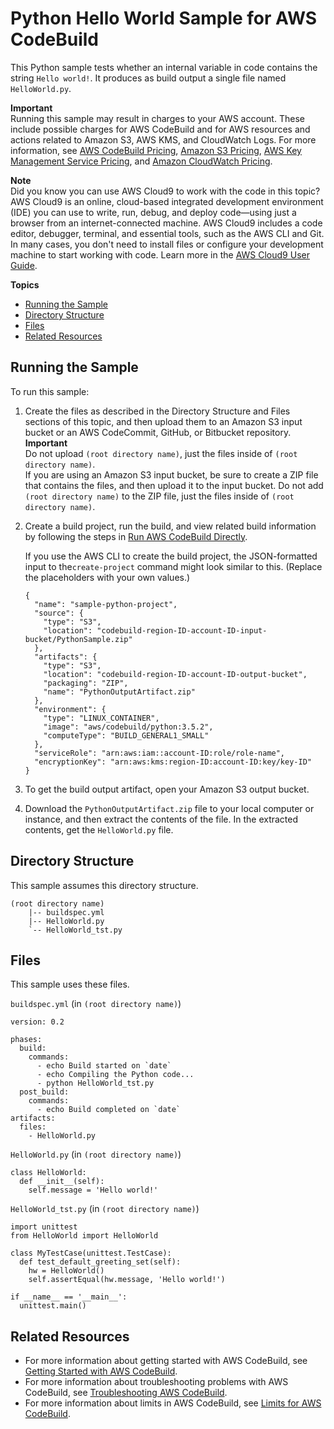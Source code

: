 # Python Hello World Sample for AWS CodeBuild<a name="sample-python-hw"></a>

This Python sample tests whether an internal variable in code contains the string `Hello world!`\. It produces as build output a single file named `HelloWorld.py`\.

**Important**  
Running this sample may result in charges to your AWS account\. These include possible charges for AWS CodeBuild and for AWS resources and actions related to Amazon S3, AWS KMS, and CloudWatch Logs\. For more information, see [AWS CodeBuild Pricing](http://aws.amazon.com/codebuild/pricing), [Amazon S3 Pricing](http://aws.amazon.com/s3/pricing), [AWS Key Management Service Pricing](http://aws.amazon.com/kms/pricing), and [Amazon CloudWatch Pricing](http://aws.amazon.com/cloudwatch/pricing)\.

**Note**  
 Did you know you can use AWS Cloud9 to work with the code in this topic? AWS Cloud9 is an online, cloud\-based integrated development environment \(IDE\) you can use to write, run, debug, and deploy code—using just a browser from an internet\-connected machine\. AWS Cloud9 includes a code editor, debugger, terminal, and essential tools, such as the AWS CLI and Git\. In many cases, you don't need to install files or configure your development machine to start working with code\. Learn more in the [AWS Cloud9 User Guide](http://docs.aws.amazon.com/cloud9/latest/user-guide/)\.

**Topics**
+ [Running the Sample](#sample-python-hw-running)
+ [Directory Structure](#sample-python-hw-dir)
+ [Files](#sample-python-hw-files)
+ [Related Resources](#w4ab1b9c52c33c17)

## Running the Sample<a name="sample-python-hw-running"></a>

To run this sample:

1. Create the files as described in the Directory Structure and Files sections of this topic, and then upload them to an Amazon S3 input bucket or an AWS CodeCommit, GitHub, or Bitbucket repository\. 
**Important**  
Do not upload `(root directory name)`, just the files inside of `(root directory name)`\.   
If you are using an Amazon S3 input bucket, be sure to create a ZIP file that contains the files, and then upload it to the input bucket\. Do not add `(root directory name)` to the ZIP file, just the files inside of `(root directory name)`\.

1. Create a build project, run the build, and view related build information by following the steps in [Run AWS CodeBuild Directly](how-to-run.md)\.

   If you use the AWS CLI to create the build project, the JSON\-formatted input to the`create-project` command might look similar to this\. \(Replace the placeholders with your own values\.\)

   ```
   {
     "name": "sample-python-project",
     "source": {
       "type": "S3",
       "location": "codebuild-region-ID-account-ID-input-bucket/PythonSample.zip"
     },
     "artifacts": {
       "type": "S3",
       "location": "codebuild-region-ID-account-ID-output-bucket",
       "packaging": "ZIP",
       "name": "PythonOutputArtifact.zip"
     },
     "environment": {
       "type": "LINUX_CONTAINER",
       "image": "aws/codebuild/python:3.5.2",
       "computeType": "BUILD_GENERAL1_SMALL"
     },
     "serviceRole": "arn:aws:iam::account-ID:role/role-name",
     "encryptionKey": "arn:aws:kms:region-ID:account-ID:key/key-ID"
   }
   ```

1. To get the build output artifact, open your Amazon S3 output bucket\.

1. Download the `PythonOutputArtifact.zip` file to your local computer or instance, and then extract the contents of the file\. In the extracted contents, get the `HelloWorld.py` file\. 

## Directory Structure<a name="sample-python-hw-dir"></a>

This sample assumes this directory structure\.

```
(root directory name)
    |-- buildspec.yml
    |-- HelloWorld.py
    `-- HelloWorld_tst.py
```

## Files<a name="sample-python-hw-files"></a>

This sample uses these files\.

`buildspec.yml` \(in `(root directory name)`\)

```
version: 0.2

phases:
  build:
    commands:
      - echo Build started on `date`
      - echo Compiling the Python code...
      - python HelloWorld_tst.py
  post_build:
    commands:
      - echo Build completed on `date`
artifacts:
  files:
    - HelloWorld.py
```

`HelloWorld.py` \(in `(root directory name)`\)

```
class HelloWorld:
  def __init__(self):
    self.message = 'Hello world!'
```

`HelloWorld_tst.py` \(in `(root directory name)`\)

```
import unittest
from HelloWorld import HelloWorld

class MyTestCase(unittest.TestCase):
  def test_default_greeting_set(self):
    hw = HelloWorld()
    self.assertEqual(hw.message, 'Hello world!')

if __name__ == '__main__':
  unittest.main()
```

## Related Resources<a name="w4ab1b9c52c33c17"></a>
+ For more information about getting started with AWS CodeBuild, see [Getting Started with AWS CodeBuild](getting-started.md)\.
+ For more information about troubleshooting problems with AWS CodeBuild, see [Troubleshooting AWS CodeBuild](troubleshooting.md)\.
+ For more information about limits in AWS CodeBuild, see [Limits for AWS CodeBuild](limits.md)\.